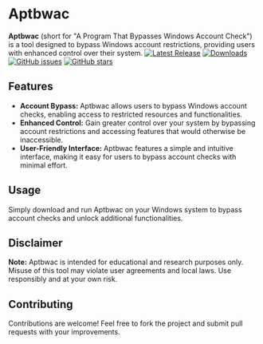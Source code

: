 # Aptbwac

**Aptbwac** (short for "A Program That Bypasses Windows Account Check") is a tool designed to bypass Windows account restrictions, providing users with enhanced control over their system. 
[![Latest Release](https://img.shields.io/github/v/Imistrz21/Aptbwac/?label=Latest%20Release)](https://github.com/Imistrz21/Aptbwac/releases)
[![Downloads](https://img.shields.io/badge/downloads-X-brightgreen)](https://github.com/Imistrz21/Aptbwac/releases)
[![GitHub issues](https://img.shields.io/github/issues/Imistrz21/Aptbwac)](https://github.com/Imistrz21/Aptbwac/issues)
[![GitHub stars](https://img.shields.io/github/stars/Imistrz21/Aptbwac)](https://github.com/Imistrz21/Aptbwac/stargazers)
## Features
- **Account Bypass:** Aptbwac allows users to bypass Windows account checks, enabling access to restricted resources and functionalities.
- **Enhanced Control:** Gain greater control over your system by bypassing account restrictions and accessing features that would otherwise be inaccessible.
- **User-Friendly Interface:** Aptbwac features a simple and intuitive interface, making it easy for users to bypass account checks with minimal effort.

## Usage
Simply download and run Aptbwac on your Windows system to bypass account checks and unlock additional functionalities.

## Disclaimer
**Note:** Aptbwac is intended for educational and research purposes only. Misuse of this tool may violate user agreements and local laws. Use responsibly and at your own risk.

## Contributing
Contributions are welcome! Feel free to fork the project and submit pull requests with your improvements.
